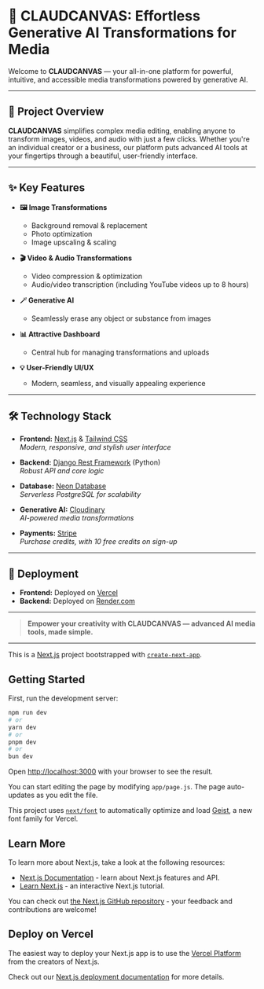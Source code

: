 # 🎨 CLAUDCANVAS: Effortless Generative AI Transformations for Media

Welcome to **CLAUDCANVAS** — your all-in-one platform for powerful, intuitive, and accessible media transformations powered by generative AI.

---

## 🚩 Project Overview

**CLAUDCANVAS** simplifies complex media editing, enabling anyone to transform images, videos, and audio with just a few clicks. Whether you're an individual creator or a business, our platform puts advanced AI tools at your fingertips through a beautiful, user-friendly interface.

---

## ✨ Key Features

- **🖼️ Image Transformations**
    - Background removal & replacement
    - Photo optimization
    - Image upscaling & scaling

- **🎬 Video & Audio Transformations**
    - Video compression & optimization
    - Audio/video transcription (including YouTube videos up to 8 hours)

- **🪄 Generative AI**
    - Seamlessly erase any object or substance from images

- **📊 Attractive Dashboard**
    - Central hub for managing transformations and uploads

- **💡 User-Friendly UI/UX**
    - Modern, seamless, and visually appealing experience

---

## 🛠️ Technology Stack

- **Frontend:** [Next.js](https://nextjs.org/) & [Tailwind CSS](https://tailwindcss.com/)  
    _Modern, responsive, and stylish user interface_

- **Backend:** [Django Rest Framework](https://www.django-rest-framework.org/) (Python)  
    _Robust API and core logic_

- **Database:** [Neon Database](https://neon.tech/)  
    _Serverless PostgreSQL for scalability_

- **Generative AI:** [Cloudinary](https://cloudinary.com/)  
    _AI-powered media transformations_

- **Payments:** [Stripe](https://stripe.com/)  
    _Purchase credits, with 10 free credits on sign-up_

---

## 🚀 Deployment

- **Frontend:** Deployed on [Vercel](https://vercel.com/)
- **Backend:** Deployed on [Render.com](https://render.com/)

---

> **Empower your creativity with CLAUDCANVAS — advanced AI media tools, made simple.**

---

This is a [Next.js](https://nextjs.org) project bootstrapped with [`create-next-app`](https://github.com/vercel/next.js/tree/canary/packages/create-next-app).

## Getting Started

First, run the development server:

```bash
npm run dev
# or
yarn dev
# or
pnpm dev
# or
bun dev
```

Open [http://localhost:3000](http://localhost:3000) with your browser to see the result.

You can start editing the page by modifying `app/page.js`. The page auto-updates as you edit the file.

This project uses [`next/font`](https://nextjs.org/docs/app/building-your-application/optimizing/fonts) to automatically optimize and load [Geist](https://vercel.com/font), a new font family for Vercel.

## Learn More

To learn more about Next.js, take a look at the following resources:

- [Next.js Documentation](https://nextjs.org/docs) - learn about Next.js features and API.
- [Learn Next.js](https://nextjs.org/learn) - an interactive Next.js tutorial.

You can check out [the Next.js GitHub repository](https://github.com/vercel/next.js) - your feedback and contributions are welcome!

## Deploy on Vercel

The easiest way to deploy your Next.js app is to use the [Vercel Platform](https://vercel.com/new?utm_medium=default-template&filter=next.js&utm_source=create-next-app&utm_campaign=create-next-app-readme) from the creators of Next.js.

Check out our [Next.js deployment documentation](https://nextjs.org/docs/app/building-your-application/deploying) for more details.
